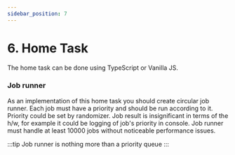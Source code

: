 ```yaml
---
sidebar_position: 7
---
```


# 6. Home Task

The home task can be done using TypeScript or Vanilla JS.

### Job runner

As an implementation of this home task you should create circular job runner. Each job must have a priority and should be run according to it. Priority could be set by randomizer. Job result is insignificant in terms of the h/w, for example it could be logging of job's priority in console. Job runner must handle at least 10000 jobs without noticeable performance issues.

:::tip
Job runner is nothing more than a priority queue
:::
